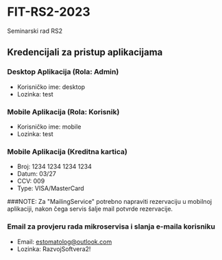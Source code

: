 # FIT-RS2-2023
Seminarski rad RS2

## Kredencijali za pristup aplikacijama

### Desktop Aplikacija (Rola: Admin)
- Korisničko ime: desktop
- Lozinka: test

### Mobile Aplikacija (Rola: Korisnik)
- Korisničko ime: mobile
- Lozinka: test

### Mobile Aplikacija (Kreditna kartica)
- Broj: 1234 1234 1234 1234
- Datum: 03/27
- CCV: 009
- Type: VISA/MasterCard

###NOTE: Za "MailingService" potrebno napraviti rezervaciju u mobilnoj aplikaciji, nakon čega servis šalje mail potvrde rezervacije.

### Email za provjeru rada mikroservisa i slanja e-maila korisniku 
- Email: estomatolog@outlook.com
- Lozinka: RazvojSoftvera2!
